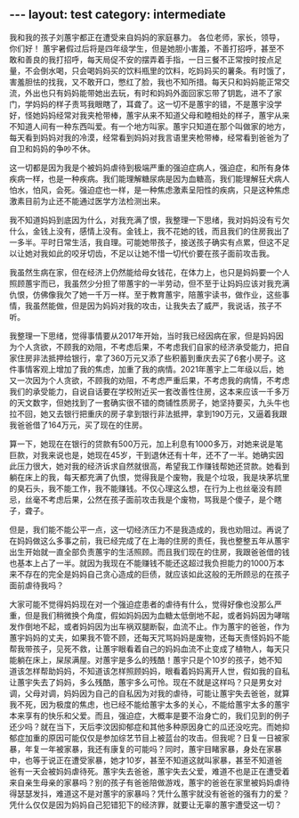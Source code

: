 ﻿﻿---
layout: test
category: intermediate
---
我和我的孩子刘蕙宇都正在遭受来自妈妈的家庭暴力。
各位老师，家长，领导，你们好！
        蕙宇暑假过后将是四年级学生，但是她胆小害羞，不善打招呼，甚至不敢和善良的我打招呼，每天局促不安的摆弄着手指，一日三餐不正常按时按点足量，不会倒水喝，只会喝妈妈买的饮料瓶里的饮料，吃妈妈买的薯条。有时饿了，害羞胆怯的找我，又不敢开口，憋红了脸，我也不知所措。每天只和妈妈能正常交流，外出也只有妈妈能带她出去玩，有时和妈妈外面回家忘带了钥匙，进不了家门，学妈妈的样子责骂我眼瞎了，耳聋了。这一切不是蕙宇的错，不是蕙宇没学好，怪她妈妈经常对我夹枪带棒，蕙宇从来不知道父母和睦相处的样子，蕙宇从来不知道人间有一种东西叫爱。有一个地方叫家。蕙宇只知道在那个叫做家的地方，每天看到妈妈对我的冷漠，经常看到妈妈对我言语里夹枪带棒，经常看到爸爸为了自卫和妈妈的争吵不休。

这一切都是因为我是个被妈妈虐待到极端严重的强迫症病人，强迫症，和所有身体疾病一样，也是一种疾病。我们能理解糖尿病是因为血糖高，我们能理解狂犬病人怕水，怕风，会死。强迫症也一样，是一种焦虑激素呈阳性的疾病，只是这种焦虑激素目前为止还不能通过医学方法检测出来。

我不知道妈妈到底因为什么，对我充满了恨，我整理一下思绪，我对妈妈没有亏欠什么，金钱上没有，感情上没有。金钱上，我不花她的钱，而且我们的住房我出了一多半。平时日常生活，我自理。可能她带孩子，接送孩子确实有点累，但这不足以让她对我如此的咬牙切齿，不足以让她不惜一切代价要在孩子面前攻击我。

我虽然生病在家，但在经济上仍然能给母女钱花，在体力上，也只是妈妈要一个人照顾蕙宇而已，我虽然少分担了带蕙宇的一半劳动，但不至于让妈妈应该对我充满仇恨，仿佛像我欠了她一千万一样。至于教育蕙宇，陪蕙宇读书，做作业，这些事情，我虽然能做，但是因为妈妈对我的攻击，让我失去了威严，我说话，孩子不听。 

我整理一下思绪，觉得事情要从2017年开始，当时我已经因病在家，但是妈妈因为个人贪欲，不顾我的劝阻，不考虑后果，不考虑我们自家的经济承受能力，把自家住房非法抵押给银行，拿了360万元又添了些积蓄到重庆去买了6套小房子。这件事情客观上增加了我的焦虑，加重了我的病情。2021年蕙宇上二年级以后，她又一次因为个人贪欲，不顾我的劝阻，不考虑严重后果，不考虑我的病情，不考虑我们的承受能力，自说自话要在学校附近买一套改善性住房，这本来应该一千多万的天文数字，但她找到了一套确实很不错的商铺性质房子，她坚持要买，九头牛也拉不回，她又去银行把重庆的房子拿到银行非法抵押，拿到190万元，又逼着我跟我爸爸借了164万元，买了现在的住房。

算一下，她现在在银行的贷款有500万元，加上利息有1000多万，对她来说是笔巨款，对我来说也是，她现在45岁，干到退休还有十年，还不了一半。她确实因此压力很大，她对我的经济诉求自然就很高，希望我工作赚钱帮她还贷款。她看到躺在床上的我，每天都充满了仇恨，觉得我是个废物，我是个垃圾，我是块茅坑里的臭石头，我不能工作，我不能赚钱。不仅心理这么想，在行为上也丝毫没有顾忌，丝毫不考虑后果，公然在孩子面前攻击我是个废物，骂我是个傻子，是个瞎子，聋子。

但是，我们能不能公平一点，这一切经济压力不是我造成的，我也劝阻过。再说了在妈妈做这么多事之前，我已经完成了在上海的住房的责任，我也整整五年从蕙宇出生开始就一直全部负责蕙宇的生活照顾。而且我们现在的住房，我跟爸爸借的钱也基本上占了一半。就因为我现在不能赚钱不能还这超过我负担能力的1000万本来不存在的完全是妈妈自己贪心造成的巨债，就应该如此这般的无所顾忌的在孩子面前虐待我吗？

大家可能不觉得妈妈现在对一个强迫症患者的虐待有什么，觉得好像也没那么严重，但是我们稍微换个角度，假如妈妈因为血糖太低倒地不起，或者妈妈因为哮喘发作倒地不起，或者妈妈因为出车祸双腿断裂，血流不止。作为蕙宇的爸爸，作为蕙宇妈妈的丈夫，如果我不管不顾，还每天咒骂妈妈是废物，还每天责怪妈妈不能帮我带孩子，见死不救，让蕙宇眼看着自己的妈妈血流不止变成了植物人，每天只能躺在床上，屎尿满屋。对蕙宇是多么的残酷！蕙宇只是个10岁的孩子，她不知道该怎样帮助妈妈，不知道该怎样照顾妈妈，眼看着妈妈离开人世，假如我的自私让蕙宇失去了妈妈，多么残酷，蕙宇多么可怜。现在不就是这样吗？只是男女对调，父母对调，妈妈因为自己的自私因为对我的虐待，可能让蕙宇失去爸爸，就算我不死，因为极度的焦虑，也已经不能给蕙宇太多的关心，不能给蕙宇太多的蕙宇本来享有的快乐和父爱。而且，强迫症，大概率是要不治身亡的，我们见到的例子还少吗？就在当下，天后李汶因抑郁症和其他多种原因身亡的瓜还没吃完。而她抑郁症加重的原因可能仅仅是参加综艺节目上被蓝台的攻击。但我呢？日复一日被家暴，年复一年被家暴，我还有康复的可能吗？同时，蕙宇目睹家暴，身处在家暴中，也等于说正在遭受家暴，她才10岁，甚至不知道这就叫家暴，甚至不知道爸爸有一天会被妈妈虐待死。蕙宇失去爸爸，蕙宇失去父爱，难道不也是正在遭受着来自亲生母亲的家暴吗？别的孩子有爸爸陪做游戏，蕙宇的爸爸在家里被妈妈虐待得瑟瑟发抖，难道这不是对蕙宇的家暴吗？凭什么蕙宇就没有爸爸的强有力的爱？凭什么仅仅是因为妈妈自己犯错犯下的经济罪，就要让无辜的蕙宇遭受这一切？